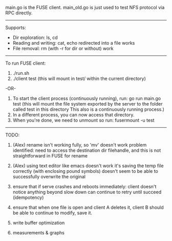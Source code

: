 main.go is the FUSE client.
main_old.go is just used to test NFS protocol via RPC directly.


------
Supports:
   - Dir exploration: 	   ls, cd
   - Reading and writing:  cat, echo redirected into a file works
   - File removal:         rm (with -r for dir or without) work


------
To run FUSE client:

1. ./run.sh
2. ./client test (this will mount in test/ within the current directory)

-OR-

1. To start the client process (continuously running), run:
   go run main.go test
   (this will mount the file system exported by the server to the folder called test in this directory
   This also is a continuously running process.)
2. In a different process, you can now access that directory.
3. When you're done, we need to unmount so run:
   fusermount -u test


------
TODO:
1. (Alex) rename isn't working fully, so 'mv' doesn't work
   problem identified: need to access the destination dir filehandle, and this is not straightforward in FUSE for rename

2. (Alex) using text editor like emacs doesn't work
   it's saving the temp file correctly (with enclosing pound symbols)
   doesn't seem to be able to successfully overwrite the original

3. ensure that if serve crashes and reboots immediately:
   client doesn't notice anything beyond slow down
   can continue to retry until succeed (idempotency)

4. ensure that when one file is open and client A deletes it,
   client B should be able to continue to modify, save it.

5. write buffer optimization

6. measurements & graphs

